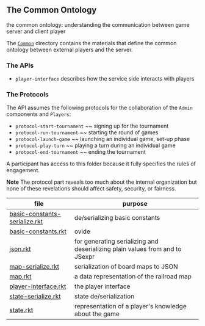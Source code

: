 ## The Common Ontology

the common ontology: understanding the communication between game server and client player

The [`Common`](Common/) directory contains the materials that define
the common ontology between external players and the server.

### The APIs

- `player-interface` describes how the service side interacts with players 

### The Protocols 

The API assumes the following protocols for the collaboration of the
`Admin` components and `Players`:

- `protocol-start-tournament` ~~ signing up for the tournament
- `protocol-run-tournament` ~~ starting  the round of games 
- `protocol-launch-game` ~~ launching an individual game, set-up phase 
- `protocol-play-turn` ~~ playing a turn during an individual game
- `protocol-end-tournament` ~~ ending the tournament 

A participant has access to this folder because it fully specifies the
rules of engagement.

**Note** The protocol part reveals too much about the internal
organization but none of these revelations should affect safety,
security, or fairness.

| file | purpose |
|--------------------- | ------- |
| [basic-constants-serialize.rkt](basic-constants-serialize.rkt) | de/serializing basic constants | 
| [basic-constants.rkt](basic-constants.rkt) | ovide | 
| [json.rkt](json.rkt) | for generating serializing and deserializing plain values from and to JSexpr | 
| [map-serialize.rkt](map-serialize.rkt) | serialization of board maps to JSON | 
| [map.rkt](map.rkt) | a data representation of the railroad map | 
| [player-interface.rkt](player-interface.rkt) | the player interface | 
| [state-serialize.rkt](state-serialize.rkt) | state de/serialization | 
| [state.rkt](state.rkt) | representation of a player's knowledge about the game | 
